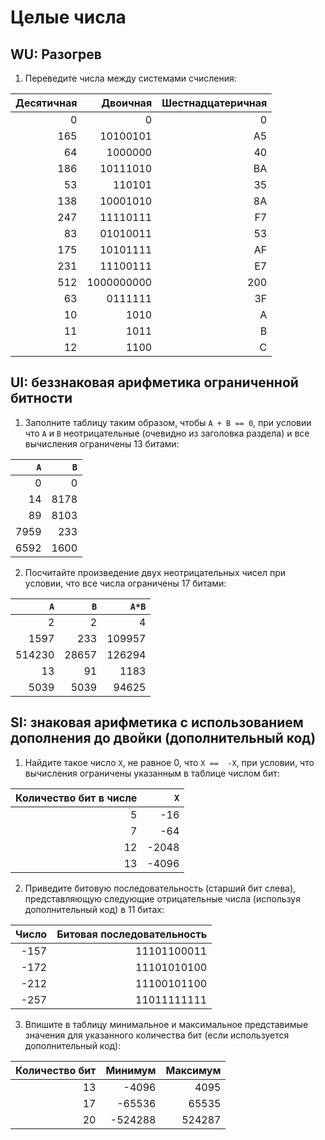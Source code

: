 # Целые числа
## WU: Разогрев
1. Переведите числа между системами счисления:

|Десятичная|Двоичная|Шестнадцатеричная|
|---------:|-------:|----------------:|
|         0|       0|                0|
|       165|10100101|               A5|
|        64| 1000000|               40|
|       186|10111010|               BA|
|        53|  110101|               35|
|       138|10001010|               8A|
|       247|11110111|               F7|
|        83|01010011|               53|
|       175|10101111|               AF|
|       231|11100111|               E7|
|       512|1000000000|            200|
|        63| 0111111|               3F|
|        10|    1010|                A|
|        11|    1011|                B|
|        12|    1100|                C|

## UI: беззнаковая арифметика ограниченной битности
1. Заполните таблицу таким образом, чтобы `A + B == 0`, при условии
   что `A` и `B` неотрицательные (очевидно из заголовка раздела) и все вычисления ограничены 13 битами:

| `A` | `B` |
|----:|----:|
|    0|    0|
|   14| 8178|
|   89| 8103|
| 7959|  233|
| 6592| 1600|

2. Посчитайте произведение двух неотрицательных чисел при условии, что все числа ограничены 17 битами:

|  `A`  |  `B`  | `A*B` |
|------:|------:|------:|
|      2|      2|      4|
|   1597|    233| 109957|
| 514230|  28657| 126294|
|     13|     91|   1183|
|   5039|   5039|  94625|

## SI: знаковая арифметика с использованием дополнения до двойки (дополнительный код)
1. Найдите такое число `X`, не равное 0, что `X ==  -X`, при условии, что вычисления ограничены указанным в таблице числом бит:

|Количество бит в числе|  `X`  |
|---------------------:|------:|
|                     5|    -16|
|                     7|    -64|
|                    12|  -2048|
|                    13|  -4096|

2. Приведите битовую последовательность (старший бит слева), представляющую следующие отрицательные числа (используя дополнительный код) в 11 битах:

|Число|Битовая последовательность|
|----:|-------------------------:|
| -157|               11101100011|
| -172|               11101010100|
| -212|               11100101100|
| -257|               11011111111|

3. Впишите в таблицу минимальное и максимальное представимые значения для указанного количества бит (если используется дополнительный код):

|Количество бит| Минимум | Максимум|
|-------------:|--------:|--------:|
|            13|    -4096|     4095|
|            17|   -65536|    65535|
|            20|  -524288|   524287|
